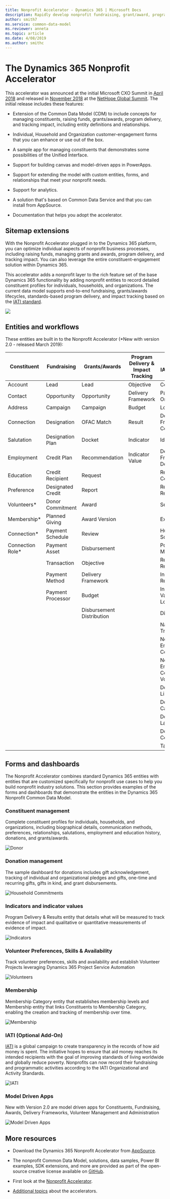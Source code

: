 ```yaml
---
title: Nonprofit Accelerator - Dynamics 365 | Microsoft Docs
description: Rapidly develop nonprofit fundraising, grant/award, program delivery, and impact-tracking solutions by using nonprofit entities in the Dynamics 365 Nonprofit Accelerator. 
author: smith7
ms.service: common-data-model
ms.reviewer: anneta
ms.topic: article
ms.date: 4/08/2019
ms.author: smithc
---
```


# The Dynamics 365 Nonprofit Accelerator

This accelerator was announced at the initial Microsoft CXO Summit in [April 2018](https://blogs.microsoft.com/on-the-issues/2018/04/20/new-solutions-to-help-nonprofits-drive-impact) and released in [November 2018](https://blogs.microsoft.com/on-the-issues/2018/11/08/new-dynamics-365-nonprofit-accelerator-supports-organizations-with-end-to-end-solutions)
at the [NetHope Global Summit](https://youtu.be/eV4N0mK0-so?t=2169). The initial release includes these features:

- Extension of the Common Data Model (CDM) to include concepts for managing constituents, raising funds, grants/awards, program delivery, and tracking impact, including entity definitions and relationships.

- Individual, Household and Organization customer-engagement forms that you
    can enhance or use out of the box.

- A sample app for managing constituents that demonstrates some possibilities of
    the Unified Interface.

- Support for building canvas and model-driven apps in PowerApps.

- Support for extending the model with custom entities, forms, and
    relationships that meet your nonprofit needs.

- Support for analytics.

- A solution that's based on Common Data Service and that you can install from AppSource.

- Documentation that helps you adopt the accelerator.

## Sitemap extensions

With the Nonprofit Accelerator plugged in to the Dynamics 365 platform, you can optimize individual aspects of nonprofit business processes, including raising funds, managing grants and awards, program delivery, and tracking impact. You can also leverage the entire constituent-engagement solution within Dynamics 365.

This accelerator adds a nonprofit layer to the rich feature set of the base Dynamics 365 functionality by adding nonprofit entities to record detailed constituent profiles for individuals, households, and organizations. The current data model supports end-to-end fundraising, grants/awards lifecycles, standards-based program delivery, and impact tracking based on the [IATI
standard](https://iatistandard.org/en/).

![](media/NFP-SitemapV2.png)

## Entities and workflows

These entities are built in to the Nonprofit Accelerator (*New with version 2.0 - released March 2019):

| **Constituent**  | **Fundraising**   | **Grants/Awards**         | **Program Delivery & Impact Tracking** | **Optional IATI Add-On**         |
|------------------|-------------------|---------------------------|----------------------------------------|----------------------------------|
| Account          | Lead              | Lead                      | Objective                              | Condition                        |
| Contact          | Opportunity       | Opportunity               | Delivery Framework                     | Participating Org                |
| Address          | Campaign          | Campaign                  | Budget                                 | Location                         |
| Connection       | Designation       | OFAC Match                | Result                                 | Delivery Framework Contact       |
| Salutation       | Designation Plan  | Docket                    | Indicator                              | Identifier                       |
| Employment       | Credit Plan       | Recommendation            | Indicator Value                        | Delivery Framework Description   |
| Education        | Credit Recipient  | Request                   |                                        | Recipient Country                |
| Preference       | Designated Credit | Report                    |                                        | Recipient Region                 |
| Volunteers*      | Donor Commitment  | Award                     |                                        | Sector                           |
| Membership*      | Planned Giving    | Award Version             |                                        | Expenditure                      |
| Connection*      | Payment Schedule  | Review                    |                                        | Humanitarian Scope               |
| Connection Role* | Payment Asset     | Disbursement              |                                        | Policy Marker                    |
|                  | Transaction       | Objective                 |                                        | Result Reference                 |
|                  | Payment Method    | Delivery Framework        |                                        | Indicator Reference              |
|                  | Payment Processor | Budget                    |                                        | Indicator Value Location         |
|                  |                   | Disbursement Distribution |                                        | Dimension                        |
|                  |                   |                           |                                        | Narrative Translation            |
|                  |                   |                           |                                        | Non-Embedded Codelist            |
|                  |                   |                           |                                        | Non-Embedded Codelist Vocabulary |
|                  |                   |                           |                                        | Document Link                    |
|                  |                   |                           |                                        | Document Category                |
|                  |                   |                           |                                        | Document Language                |
|                  |                   |                           |                                        | Document Country                 |
|                  |                   |                           |                                        | Tag                              |

## Forms and dashboards

The Nonprofit Accelerator combines standard Dynamics 365 entities with entities that are customized specifically for nonprofit use cases to help you build nonprofit industry solutions. This section provides examples of the forms and dashboards that demonstrate the entities in the Dynamics 365 Nonprofit Common Data Model.

### Constituent management

Complete constituent profiles for individuals, households, and organizations, including biographical details, communication methods, preferences, relationships, salutations, employment and education history, donations, and grants/awards.

![Donor](media/NFP-ConstituentMgmt4.png)

### Donation management

The sample dashboard for donations includes gift acknowledgement, tracking of individual and organizational pledges and gifts, one-time and recurring gifts, gifts in kind, and grant disbursements.

![Household Commitments](media/NFP-HouseholdsDashboard4.png)

### Indicators and indicator values

Program Delivery & Results entity that details what will be measured to track evidence of impact and qualitative or quantitative measurements of evidence of impact.

![Indicators](media/NFP-Indicators4.png)

### Volunteer Preferences, Skills & Availability

Track volunteer preferences, skills and availability and establish Volunteer Projects leveraging Dynamics 365 Project Service Automation

![Volunteers](media/NFP-VolunteersV2.png)

### Membership

Membership Category entity that establishes membership levels and Membership entity that links Constituents to Membership Category, enabling the creation and tracking of membership over time. 

![Membership](media/NFP-MembershipV2.png)

### IATI (Optional Add-On)

[IATI](https://iatistandard.org/en/) is a global campaign to create transparency in the records of how aid money is spent. The initiative hopes to ensure that aid money reaches its intended recipients with the goal of improving standards of living worldwide and globally reduce poverty.  Nonprofits can now record their fundraising and programmatic activities according to the IATI Organizational and Activity Standards.    

![IATI](media/NFP-IATIV2.png)

### Model Driven Apps

New with Version 2.0 are model driven apps for Constituents, Fundraising, Awards, Delivery Frameworks, Volunteer Management and Administration    

![Model Driven Apps](media/NFP-ModelDrivenAppsV2.png)

## More resources

- Download the Dynamics 365 Nonprofit Accelerator from
    [AppSource](https://appsource.microsoft.com/product/dynamics-365/msnfp.msftnonprofitcommondatamodel?src=office&tab=Overview).

- The nonprofit Common Data Model, solutions, data samples, Power BI examples,
    SDK extensions, and more are provided as part of the open-source creative
    license available on
    [GitHub](https://github.com/Microsoft/Industry-Accelerator-Nonprofit).

- First look at the [Nonprofit
    Accelerator](https://community.dynamics.com/365/b/dynamics365isvsuccess/archive/2018/11/08/a-first-look-at-the-dynamics-365-nonprofit-accelerator).

- [Additional
    topics](https://community.dynamics.com/365/b/dynamics365isvsuccess/archive/2018/08/01/dynamics-365-brings-industry-focus-through-the-microsoft-power-platform-and-solution-accelerators) about the accelerators.
